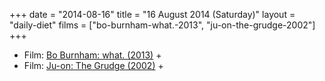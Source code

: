 +++
date = "2014-08-16"
title = "16 August 2014 (Saturday)"
layout = "daily-diet"
films = ["bo-burnham-what.-2013", "ju-on-the-grudge-2002"]
+++

<ul>
<li class="entry Film">Film: <a href="/films/bo-burnham-what.-2013">Bo Burnham: what. (2013)</a> +</li>
<li class="entry Film">Film: <a href="/films/ju-on-the-grudge-2002">Ju-on: The Grudge (2002)</a> +</li>
</ul>